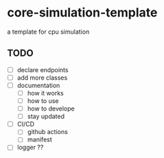# core-simulation-template

a template for cpu simulation

## TODO

- [ ] declare endpoints
- [ ] add more classes
- [ ] documentation
  - [ ] how it works
  - [ ] how to use
  - [ ] how to develope
  - [ ] stay updated
- [ ] CI/CD 
  - [ ] github actions
  - [ ] manifest
- [ ] logger ??